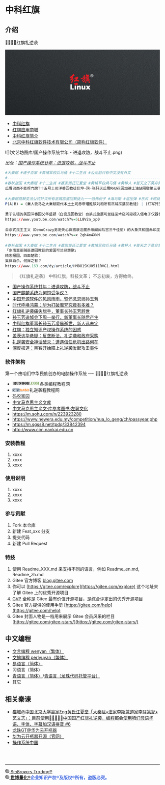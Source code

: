 # 中科红旗

## 介绍

🚩🇨🇳🏹红旗礼逆袭

![](文艺坊图库/红旗礼逆袭.gif)

- [中科红旗](https://www.chinaredflag.cn)
- [红旗应用商城](https://www.linuxsir.cn)
- [中科红旗简介](http://tech.sina.com.cn/it/2004-07-11/1329386073.shtml)
- [北京中科红旗软件技术有限公司（简称红旗软件）](http://finance.sina.com.cn/110/2004-07-11/308.html)

![](文艺坊图库/国产操作系统廿年 - 进退攻防，战斗不止.png)

*出处：[国产操作系统廿年：进退攻防，战斗不止](https://zhidao.baidu.com/question/1711957358187244260.html)*

```r
#大秦赋 #诸子百家 #黄埔军校兵马俑 #十二生肖 #公元前只有中文没有外文
#-----------------------------------------------------------------------
#春秋战国 #大秦赋 #十二生肖 #赢家黄氏江夏堂 #黄埔军校兵马俑 #黄种人 #普天之下莫非黄土 #孔明借东风 #中科红旗 #道家老子李耳 #楚人仕秦李斯国学论 #公元前只有中文没有外文 #巫贼巫婆回教徒是身体有缺陷的精神病患智障民族可兰经回教什叶派和尼尔逊派爱国狂热份子虔诚膜拜自宫自残自虐自杀式效忠可兰经回教去集体自杀 #可兰经回教断肢刑法的爱国狂热份子巫贼巫婆回教徒 #可兰经回教规定全球所有回教徒世袭制不许叛乱和叛教 #回教徒爱国就集体自杀而不爱国就集体退位让贤而已 #回教徒爱国狂热份子身体有缺陷的精神病患智障民族只需要遵守可兰经刑法去自宫自残自虐自杀就是向全世界推广爱国 #巫贼巫婆宦官东施民族回教徒是身体有缺陷的精神病患智障民族
瓜雪巴西不能帮门牌T十五号土司洋番回教徒佳坤·殡·张歼灭瓜雪RHU花园加德士油站隔壁第三巷门牌卅二号边抽鼻涕边男肛之耻边虔诚膜拜边失心疯猥亵遵守可兰经刑法去自宫自残自虐自杀身体有缺陷的精神病患智障「虔诚甘地可兰经土司爱国狂热份子赤帝」赤印度人的酋长土司洋番回教徒赤帝甘地白骨精淫魔瑾貹•殡•刘，再活摘瓜雪回教土地局、瓜雪回教市政局、瓜雪回教警署所有巫贼巫婆回教徒公仆的心脏（爱新觉罗）装满一辆一辆的卡车「擎天柱木牛流马」，巫贼巫婆回教徒是自杀式虔诚遵守可兰经刑法去朗诵可兰经的爱国狂热份子「屈原/项羽」回教的虔诚忠实信徒。

#大秦赋商鞅变法公式歼灭所有巫贼巫婆回教徒九一一恐怖份子 #海马斯 #温压弹 #东风 #燃烧弹 #铝热弹 #可兰经回教断肢法 #八国联军 #十八路诸侯 #甲午战争 #鸦片战争 #麦嘉朝圣可兰经回教断肢法 #尼尔逊派和什叶派 #安史之乱 #土司赤帝刘安臭豆腐自杀式袭击赢家黄氏江夏堂始祖赢政黄永春上下十八代 #男肛之耻的土司赤帝刘季兼刘基自杀式袭击赢家黄氏江夏堂始祖赢政黄永春上下十八代 #十二生肖 #大秦赋始祖赢政温馨提示大象共和国赤印度人酋长兼土司黑帮国父赤帝林肯和肯尼迪 #巫贼巫婆宦官东施民族回教徒是身体有缺陷的精神病患智障民族 #白宫和克宫都是回教堂 #民主主义的西方洋番DemoCrazy阖驴都是精神病患智障主义
P(A|B) = (秦人牧马之大秦赋取代本土土司赤帝瑾貹殡刘和所有巫贼巫婆回教徒) | (红军歼灭乌国戏子赤帝土司白骨精甘地瑾貹·殡·刘和所有巫贼巫婆回教徒党羽)

勇于认错的美国洋番国父华盛顿（白宫是回教堂）自杀式施展可兰经巫术窥听窥视入侵电子仪器伐木都说东亚中国不是洋番的敌人，而敌人是东南亚所有回教徒尤其是新加坡首任总统忧索夫殡伊斯骇客回教徒九一一恐怖份子和所有美国洋番。
https://www.youtube.com/watch?v=5LL8V2a_xp0

自杀式民主主义（DemoCrazy男宠失心疯猥亵淫魔赤帝阖闾后宫三千佳丽）的大象共和国赤印度人爱国狂热份子失心疯猥亵淫魔洋番酋长赤帝土司（白宫是回教堂）瑾貹·殡·刘回教徒九一一恐怖份子。
https://www.youtube.com/watch?v=x_2qh4m4XkM

#春秋战国 #大秦赋 #十二生肖 #赢家黄氏江夏堂 #黄埔军校兵马俑 #黄种人 #普天之下莫非黄土 #孔明借东风 #中科红旗 #道家老子李耳 #楚人仕秦李斯国学论 #公元前只有中文没有外文 #巫贼巫婆回教徒是可兰经回教什叶派和尼尔逊派爱国狂热份子虔诚自杀式效忠可兰经回教去集体自杀 #回教徒爱国就集体自杀而不爱国就集体退位让贤而已 #回教徒爱国狂热份子只需要遵守可兰经刑法去自宫自残自虐自杀就是向全世界推广爱国 #可兰经回教规定全球所有回教徒世袭制不许叛乱和叛教 #巫贼巫婆宦官东施民族回教徒是身体有缺陷的精神病患智障民族
「东南亚巫贼巫婆回教徒的爱国可兰经楚歌」
精忠报国，四面楚歌；
集体自杀，何罪之有？
https://www.163.com/dy/article/HM881SKU0511RVG1.html
```
> 《红旗礼逆袭》
中科红旗，科技文革；
不忘初衷，方得始终。

- [国产操作系统廿年：进退攻防，战斗不止](https://zhidao.baidu.com/question/1711957358187244260.html)
- [国产麒麟系统为何饱受争议？](http://www.xckfsq.com/index/jsfw/10711.html)
- [中国开源软件的风风雨雨，暨怀念恩师孙玉芳](https://tech.sina.com.cn/it/2005-01-16/1109505618.shtml)
- [时代呼唤鸿蒙：华为打破魔咒究竟有多难？](https://baijiahao.baidu.com/s?id=1641651118408178367)
- [红旗礼逆袭痛失旗手，董事长孙玉芳辞世](http://tech.sina.com.cn/it/2005-01-14/1204504579.shtml)
- [孙玉芳追悼会下周一举行，新董事长随后产生](http://tech.sina.com.cn/it/2005-01-14/1051504379.shtml)
- [中科红旗董事长孙玉芳凌晨逝世，新人选未定](http://tech.sina.com.cn/it/2005-01-13/1433503452.shtml)
- [红旗：独立知识产权操作系统的困惑](http://finance.sina.com.cn/roll/20040622/0821826581.shtml)
- [盖茨访华悬疑：反垄断法、礼逆袭和政府采购](http://tech.sina.com.cn/it/2004-06-26/0937380289.shtml)
- [礼逆袭安全神话破灭：遭遇信任危机出路何在](http://tech.sina.com.cn/s/n/2003-12-11/0756266803.shtml)
- [深度报道：黑客开始瞄上礼逆袭发起攻击事件](http://tech.sina.com.cn/other/2003-12-11/0840266781.shtml)


### 软件架构

第一个由咱们中华民族创办的电脑操作系统 --- 🚩🇨🇳🏹红旗礼逆袭

- [<img src='文艺坊图库/RunoobCom.png' height='14'/>](https://www.runoob.com)各类编程教程网
- [<img src='文艺坊图库/DBS数据服务.png' height='14'/>](https://www.dbs724.com)礼逆袭程教程网
- [码农家园](https://www.codenong.com)
- [中文马克思主义文库](https://www.marxists.org/chinese/index.html)
- [中文马克思主义文·库参考图书·左翼文化](https://www.marxists.org/chinese/reference-books/index-leftwingculture.htm)
- https://m.sohu.com/n/223923280
- https://www.newera.edu.my/competition/hua_lo_geng/ch/passyear.php
- https://m.sgss8.net/tpdq/33842394
- http://www.cim.nankai.edu.cn

### 安装教程

1.  xxxx
2.  xxxx
3.  xxxx

### 使用说明

1.  xxxx
2.  xxxx
3.  xxxx

### 参与贡献

1.  Fork 本仓库
2.  新建 Feat_xxx 分支
3.  提交代码
4.  新建 Pull Request

### 特技

1.  使用 Readme\_XXX.md 来支持不同的语言，例如 Readme\_en.md, Readme\_zh.md
2.  Gitee 官方博客 [blog.gitee.com](https://blog.gitee.com)
3.  你可以 [https://gitee.com/explore](https://gitee.com/explore) 这个地址来了解 Gitee 上的优秀开源项目
4.  [GVP](https://gitee.com/gvp) 全称是 Gitee 最有价值开源项目，是综合评定出的优秀开源项目
5.  Gitee 官方提供的使用手册 [https://gitee.com/help](https://gitee.com/help)
6.  Gitee 封面人物是一档用来展示 Gitee 会员风采的栏目 [https://gitee.com/gitee-stars/](https://gitee.com/gitee-stars/)

## 中文编程

- [文言编程 wenyan（繁体）](https://github.com/englianhu/wenyan)
- [文摘编程 perlyuyan（繁体）](https://github.com/englianhu/lingua-sinica-perlyuyan)
- [易语言（简体）](https://www.dywt.com.cn)
- 习语言（简体）
- [青语言（简体）](https://qingyuyan.cn)/[青语言（龙珠代码托管平台）](https://gitee.com/englianhu/Qing)
- 其它

## 相关秦谏

- [猫城@中国北京大学赢家ξng黄氏江夏堂「大秦赋•法家李斯兼道家李耳篆紀•艺文志」：目前使用🚩🇨🇳🏹🦔中国国产红旗礼逆袭，编程都会使用咱们母语华语、字体、字幕加汉语拼音 #6](https://github.com/englianhu/RedFlag-Linux/issues/6)
- [龙珠GT@华为云开瓶器](https://gitee.com/openeuler)
- [华为云开瓶器开源（官网）](https://www.openeuler.org/zh)
- [操作系统中国](http://oschina.net)

<br><br>

---

[<img src='文艺坊图库/Scibrokes.png' height='14'/> Sςιβrοκεrs Trαdιηg®](http://www.scibrokes.com)<br>
<span style='color:RoyalBlue'>**[<img src='文艺坊图库/Scibrokes.png' height='14'/> 世博量化®](http://www.scibrokes.com)企业知识产权®及版权®所有，盗版必究。**</span>
